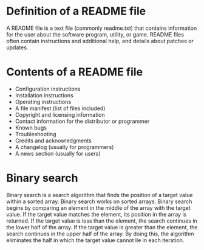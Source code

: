 # Definition of a README file
A README file is a text file (commonly readme.txt) that contains information for the user about the software program, utility, or game. README files often contain instructions and additional help, and details about patches or updates.
# Contents of a README file
- Configuration instructions
- Installation instructions
- Operating instructions
- A file manifest (list of files included)
- Copyright and licensing information
- Contact information for the distributor or programmer
- Known bugs
- Troubleshooting
- Credits and acknowledgments
- A changelog (usually for programmers)
- A news section (usually for users)
# Binary search 
Binary search is a search algorithm that finds the position of a target value within a sorted array.
Binary search works on sorted arrays. Binary search begins by comparing an element in the middle of the array with the target value. If the target value matches the element, its position in the array is returned. If the target value is less than the element, the search continues in the lower half of the array. If the target value is greater than the element, the search continues in the upper half of the array. By doing this, the algorithm eliminates the half in which the target value cannot lie in each iteration.
